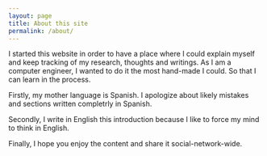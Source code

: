 ```yaml
---
layout: page
title: About this site
permalink: /about/
---
```


I started this website in order to have a place where I could explain myself
and keep tracking of my research, thoughts and writings. As I am a computer
engineer, I wanted to do it the most hand-made I could. So that I can learn in
the process.

Firstly, my mother language is Spanish. I apologize about likely mistakes and
sections written completrly in Spanish.

Secondly, I write in English this introduction because I like to force my mind
to think in English.

Finally, I hope you enjoy the content and share it social-network-wide.
